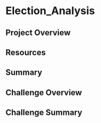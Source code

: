 # Election_Analysis

## Project Overview






## Resources



## Summary


## Challenge Overview



## Challenge Summary
